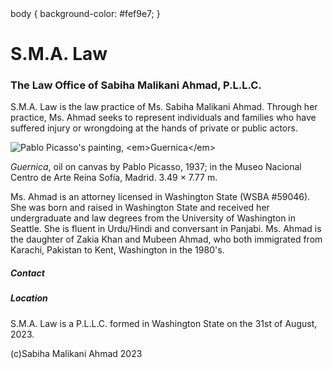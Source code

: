  <!DOCTYPE html>
<html>
<body>
body {
  background-color: #fef9e7;
}
<h1>S.M.A. Law</h1>
<h3>The Law Office of Sabiha Malikani Ahmad, P.L.L.C.</h3>

<p>S.M.A. Law is the law practice of Ms. Sabiha Malikani Ahmad.  Through her practice, Ms. Ahmad seeks to represent individuals and families who have suffered injury or wrongdoing at the hands of private or public actors.</p>

<img src="https://static3.museoreinasofia.es/sites/default/files/obras/DE00050_0.jpg" alt="Pablo Picasso's painting, <em>Guernica</em>">
<p><em>Guernica</em>, oil on canvas by Pablo Picasso, 1937; in the Museo Nacional Centro de Arte Reina Sofía, Madrid. 3.49 × 7.77 m.</p>

<p>Ms. Ahmad is an attorney licensed in Washington State (WSBA #59046).  She was born and raised in Washington State and received her undergraduate and law degrees from the University of Washington in Seattle.  She is fluent in Urdu/Hindi and conversant in Panjabi.  Ms. Ahmad is the daughter of Zakia Khan and Mubeen Ahmad, who both immigrated from Karachi, Pakistan to Kent, Washington in the 1980's.</p>

<h5>Contact</h5>

<h5>Location</h5>

<p>S.M.A. Law is a P.L.L.C. formed in Washington State on the 31st of August, 2023.</p>

<p>(c)Sabiha Malikani Ahmad 2023</p>
</body>
</html> 
